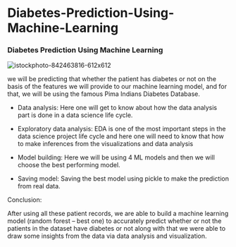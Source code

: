 # Diabetes-Prediction-Using-Machine-Learning
### Diabetes Prediction Using Machine Learning ###
![istockphoto-842463816-612x612](https://github.com/YAMUNAVV/Diabetes-Prediction-Using-Machine-Learning/assets/124666569/5876c874-6ad5-4efb-b384-c897369de55f)


we will be predicting that whether the patient has diabetes or not on the basis of the features we will provide to our machine learning model, and for that, we will be using the famous Pima Indians Diabetes Database.

* Data analysis: Here one will get to know about how the data analysis part is done in a data science life cycle.

* Exploratory data analysis: EDA is one of the most important steps in the data science project life cycle and here one will need to know that how to make inferences from the visualizations 
                             and data analysis

* Model building: Here we will be using 4 ML models and then we will choose the best performing model.

* Saving model: Saving the best model using pickle to make the prediction from real data.


Conclusion:

After using all these patient records, we are able to build a machine learning model (random forest – best one) to accurately predict whether or not the patients in the dataset have diabetes 
or not along with that we were able to draw some insights from the data via data analysis and visualization.
